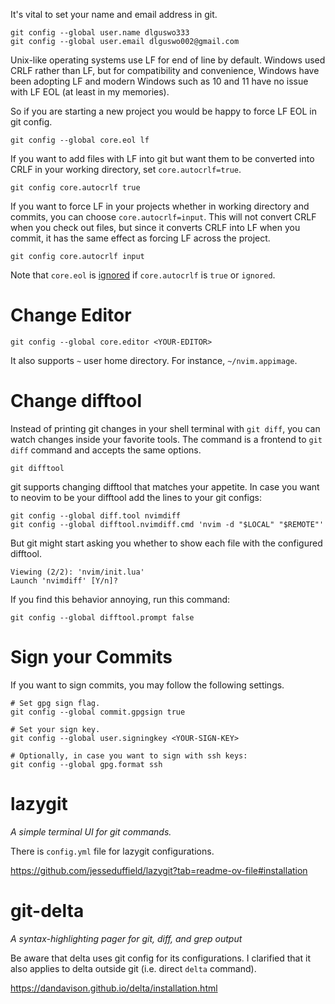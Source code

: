 It's vital to set your name and email address in git.

```shell
git config --global user.name dlguswo333
git config --global user.email dlguswo002@gmail.com
```

Unix-like operating systems use LF for end of line by default.
Windows used CRLF rather than LF, but for compatibility and convenience,
Windows have been adopting LF and
modern Windows such as 10 and 11 have no issue with LF EOL (at least in my memories).

So if you are starting a new project you would be happy to force LF EOL in git config.

```shell
git config --global core.eol lf
```

If you want to add files with LF into git
but want them to be converted into CRLF in your working directory,
set `core.autocrlf=true`.

```shell
git config core.autocrlf true
```

If you want to force LF in your projects whether in working directory and commits,
you can choose `core.autocrlf=input`.
This will not convert CRLF when you check out files,
but since it converts CRLF into LF when you commit,
it has the same effect as forcing LF across the project.

```shell
git config core.autocrlf input
```

Note that `core.eol` is [ignored][core-eol-ignore] if `core.autocrlf` is `true` or `ignored`.

# Change Editor
```shell
git config --global core.editor <YOUR-EDITOR>
```

It also supports `~` user home directory. For instance, `~/nvim.appimage`.

# Change difftool
Instead of printing git changes in your shell terminal with `git diff`,
you can watch changes inside your favorite tools.
The command is a frontend to `git diff` command and accepts the same options.
```shell
git difftool
```

git supports changing difftool that matches your appetite.
In case you want to neovim to be your difftool add the lines to your git configs:
```shell
git config --global diff.tool nvimdiff
git config --global difftool.nvimdiff.cmd 'nvim -d "$LOCAL" "$REMOTE"'
```

But git might start asking you whether to show each file with the configured difftool.
```
Viewing (2/2): 'nvim/init.lua'
Launch 'nvimdiff' [Y/n]?
```

If you find this behavior annoying, run this command:
```shell
git config --global difftool.prompt false
```

# Sign your Commits
If you want to sign commits, you may follow the following settings.

```shell
# Set gpg sign flag.
git config --global commit.gpgsign true

# Set your sign key.
git config --global user.signingkey <YOUR-SIGN-KEY>

# Optionally, in case you want to sign with ssh keys:
git config --global gpg.format ssh
```

# lazygit
*A simple terminal UI for git commands.*

There is `config.yml` file for lazygit configurations.

<https://github.com/jesseduffield/lazygit?tab=readme-ov-file#installation>

# git-delta
*A syntax-highlighting pager for git, diff, and grep output*

Be aware that delta uses git config for its configurations.
I clarified that it also applies to delta outside git (i.e. direct `delta` command).

<https://dandavison.github.io/delta/installation.html>


[core-eol-ignore]: https://git-scm.com/docs/git-config

